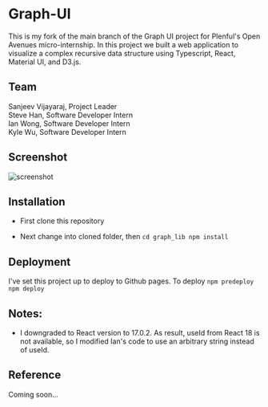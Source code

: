 # Graph-UI

This is my fork of the main branch of the Graph UI project for Plenful's Open Avenues micro-internship.  In this project we built a web application to visualize a complex recursive data structure using Typescript, React, Material UI, and D3.js.

## Team
Sanjeev Vijayaraj, Project Leader\
Steve Han,  Software Developer Intern\
Ian Wong, Software Developer Intern\
Kyle Wu,  Software Developer Intern

## Screenshot
<img src="graph_lib/public/graph-ui-screenshot.jpg" alt="screenshot" />

## Installation

- First clone this repository

- Next change into cloned folder, then
`
cd graph_lib
npm install
`

## Deployment

I've set this project up to deploy to Github pages.  To deploy
`
npm predeploy
npm deploy
`

## Notes:

- I downgraded to React version to 17.0.2.  As result, useId from React 18 is not available, so I modified Ian's code to use an arbitrary string instead of useId.

## Reference

Coming soon...